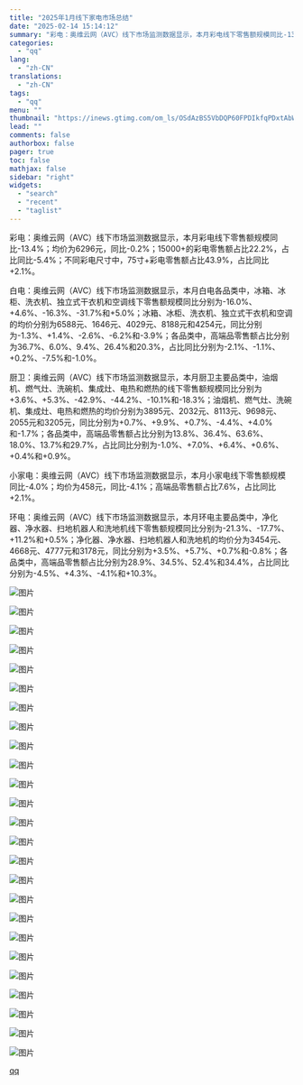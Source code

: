 ```yaml
---
title: "2025年1月线下家电市场总结"
date: "2025-02-14 15:14:12"
summary: "彩电：奥维云网（AVC）线下市场监测数据显示，本月彩电线下零售额规模同比-13.4%；均价为6296..."
categories:
  - "qq"
lang:
  - "zh-CN"
translations:
  - "zh-CN"
tags:
  - "qq"
menu: ""
thumbnail: "https://inews.gtimg.com/om_ls/OSdAzBS5VbDQP60FPDIkfqPDxtAbWkPKNDPOeLrZBiOSEAA_640360/0"
lead: ""
comments: false
authorbox: false
pager: true
toc: false
mathjax: false
sidebar: "right"
widgets:
  - "search"
  - "recent"
  - "taglist"
---
```


彩电：奥维云网（AVC）线下市场监测数据显示，本月彩电线下零售额规模同比-13.4%；均价为6296元，同比-0.2%；15000+的彩电零售额占比22.2%，占比同比-5.4%；不同彩电尺寸中，75寸+彩电零售额占比43.9%，占比同比+2.1%。

白电：奥维云网（AVC）线下市场监测数据显示，本月白电各品类中，冰箱、冰柜、洗衣机、独立式干衣机和空调线下零售额规模同比分别为-16.0%、+4.6%、-16.3%、-31.7%和+5.0%；冰箱、冰柜、洗衣机、独立式干衣机和空调的均价分别为6588元、1646元、4029元、8188元和4254元，同比分别为-1.3%、+1.4%、-2.6%、-6.2%和-3.9%；各品类中，高端品零售额占比分别为36.7%、6.0%、9.4%、26.4%和20.3%，占比同比分别为-2.1%、-1.1%、+0.2%、-7.5%和-1.0%。

厨卫：奥维云网（AVC）线下市场监测数据显示，本月厨卫主要品类中，油烟机、燃气灶、洗碗机、集成灶、电热和燃热的线下零售额规模同比分别为+3.6%、+5.3%、-42.9%、-44.2%、-10.1%和-18.3%；油烟机、燃气灶、洗碗机、集成灶、电热和燃热的均价分别为3895元、2032元、8113元、9698元、2055元和3205元，同比分别为+0.7%、+9.9%、+0.7%、-4.4%、+4.0%和-1.7%；各品类中，高端品零售额占比分别为13.8%、36.4%、63.6%、18.0%、13.7%和29.7%，占比同比分别为-1.0%、+7.0%、+6.4%、+0.6%、+0.4%和+0.9%。

小家电：奥维云网（AVC）线下市场监测数据显示，本月小家电线下零售额规模同比-4.0%；均价为458元，同比-4.1%；高端品零售额占比7.6%，占比同比+2.1%。

环电：奥维云网（AVC）线下市场监测数据显示，本月环电主要品类中，净化器、净水器、扫地机器人和洗地机线下零售额规模同比分别为-21.3%、-17.7%、+11.2%和+0.5%；净化器、净水器、扫地机器人和洗地机的均价分为3454元、4668元、4777元和3178元，同比分别为+3.5%、+5.7%、+0.7%和-0.8%；各品类中，高端品零售额占比分别为28.9%、34.5%、52.4%和34.4%，占比同比分别为-4.5%、+4.3%、-4.1%和+10.3%。

![图片](https://inews.gtimg.com/om_bt/OcKd0iLwMy8vSJnLyKInPEm44ClT5yqftvDO0D-PN6nCMAA/641)

![图片](https://inews.gtimg.com/om_bt/O2Mri51mGtKkuI3CMgMENVZVhqiwyqhEAdIVCwp5HfF8gAA/641)

![图片](https://inews.gtimg.com/om_bt/O7bX5T1pYXrEjsyZrasYuirZfbQfZoUgBbVmFs1fnxc78AA/641)

![图片](https://inews.gtimg.com/om_bt/OIr-6LXuQS5l5qxUFniXQHmW1Vq9vLwJeUw8iLgJdFgF8AA/641)

![图片](https://inews.gtimg.com/om_bt/O4mzfoZZoQoXavdYqLkfWStjKIwuvD40U4wlZJvPGqUSMAA/641)

![图片](https://inews.gtimg.com/om_bt/ONlL72IVVGO2hUsiTCjnV1q-FhfxmrbqDiGcEut1R3YvsAA/641)

![图片](https://inews.gtimg.com/om_bt/OLYEzwoXgCkm4GafKAivQP0HsK65xjNDnxmeCqbtpS-lEAA/641)

![图片](https://inews.gtimg.com/om_bt/OPC8lHpfhCoK4mrbhXGx3MXapLUJhW2AoMepw4NwuVwGIAA/641)

![图片](https://inews.gtimg.com/om_bt/O2XcXDEdjxg8gPkcNM_VHogHrVMoXK8DEVVjubQJepTtoAA/641)

![图片](https://inews.gtimg.com/om_bt/O0jbJClKXqx9Gg6iH3WfhQhKV8PK8vnMZvCl8tEyzMWmEAA/641)

![图片](https://inews.gtimg.com/om_bt/O_XBons6NqWcaeYPSo4QQ4UGZktTFDpPxI_U6hZP7jOzgAA/641)

![图片](https://inews.gtimg.com/om_bt/OE1E5pWy68bZlx4kzwIa_LEGEetHFssKQ5Vuzt4jWHbEAAA/641)

![图片](https://inews.gtimg.com/om_bt/OruYYCrmuWyH-gJO0FfadNMJSqOwiJeUhq10tuND-eaoQAA/641)

![图片](https://inews.gtimg.com/om_bt/OVWM3yyY4ml2Z98Xe2t8qEUiv5Fo36p_XRBA6-7BJPAJ4AA/641)

![图片](https://inews.gtimg.com/om_bt/Onam7k94tZ_kmLpa3-6xFUbltL3DIQw7Y-tC50KMlBBUEAA/641)

![图片](https://inews.gtimg.com/om_bt/OAlalPIAVvwCI7yD9O0fNPgh65_YXD5P8cjEmQCUPOsxQAA/641)

![图片](https://inews.gtimg.com/om_bt/OZiwSSFVqBJcvgN_DK8hRidCoAZCa1DPxfzBMhe_9FsuAAA/641)

![图片](https://inews.gtimg.com/om_bt/OgjCDNXa8jabAliUFPf2H2irfWkFvtxfqwAfg4vLIAQ-IAA/641)

![图片](https://inews.gtimg.com/om_bt/OQAHx9L_GxXSZF27W07YM4FOf1MudsPRT2QwlBrGfh2hgAA/641)

![图片](https://inews.gtimg.com/om_bt/Oo3NdKXg2WVn3hwC7foh6ibniisTjVuDoG_tBcyfW3WaMAA/641)

![图片](https://inews.gtimg.com/om_bt/OpvTKF_JFBkr8k6Ywrthdi2vakshA6HkkRaydZLdaB2G0AA/641)

![图片](https://inews.gtimg.com/om_bt/OOuSJlsPui0_Al3ekODTLrMWxCuZW5PLQyC_s_ifYuTycAA/641)

![图片](https://inews.gtimg.com/om_bt/OoKJQOf-cM_2ky9rkPqXUG5oAw315VaiwuXhAsBgFuN_UAA/641)

![图片](https://inews.gtimg.com/om_bt/ONGPQnJ_wG-nSo-5-cPAShnm4LVsT4ZkJN6q5sqA7HvsUAA/641)

![图片](https://inews.gtimg.com/om_bt/OVF6iPLpcLgJIfHcG3z-25leyJwYmHisEO0dzbcjiBuQUAA/641)

[qq](https://new.qq.com/rain/a/20250214A05A1700)
